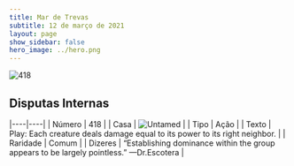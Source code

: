 ```yaml
---
title: Mar de Trevas
subtitle: 12 de março de 2021
layout: page
show_sidebar: false
hero_image: ../hero.png
---
```


![418](https://cdn.keyforgegame.com/media/card_front/en/496_418_6QVMX7M24QM6_en.png)

## Disputas Internas

|----|----|
| Número | 418 |
| Casa | ![Untamed](https://archonarcana.com/images/thumb/b/bd/Untamed.png/22px-Untamed.png "Indomados") |
| Tipo | Ação |
| Texto | Play: Each creature deals damage equal to its power to its right neighbor. |
| Raridade | Comum |
| Dizeres | “Establishing dominance within the group appears to be largely pointless.” <softreturn>—Dr.<nonbreak>Escotera |
